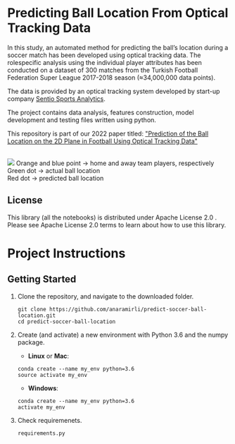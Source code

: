 # Predicting Ball Location From Optical Tracking Data

In this study, an automated method for predicting the ball’s location during a soccer match has been developed using
optical tracking data. The rolespecific analysis using the individual player attributes has been
conducted on a dataset of 300 matches from the Turkish Football Federation Super League 2017-2018 season (≈34,000,000 data
points).

The data is provided by an optical  tracking  system  developed  by start-up  company [Sentio  Sports  Analytics](https://sentiosports.com/).

The project contains data analysis, features construction, model development and testing files written using python.

This repository is part of our 2022 paper titled: ["Prediction of the Ball Location on the 2D Plane in Football Using Optical Tracking Data"](https://dergipark.org.tr/en/pub/apjess/issue/68140/1060725)
</br>
</br>

![](https://github.com/anaramirli/predict-soccer-ball-location/blob/master/assets/sample.gif)
Orange and blue point -> home and away team players, respectively</br>
Green dot -> actual ball location</br>
Red dot -> predicted ball location</br>


## License
This library (all the notebooks) is distributed under Apache License 2.0 . Please see Apache License 2.0 terms to learn about how to use this library.


# Project Instructions

## Getting Started

1. Clone the repository, and navigate to the downloaded folder.

    ```
    git clone https://github.com/anaramirli/predict-soccer-ball-location.git
    cd predict-soccer-ball-location
    ```
    
2. Create (and activate) a new environment with Python 3.6 and the numpy package.

    * **Linux** or **Mac**:
    ```
    conda create --name my_env python=3.6
    source activate my_env
    ```
    
    * **Windows**:
    
    ```
    conda create --name my_env python=3.6
    activate my_env
    ```

3. Check requiremenets.
    ```
    requirements.py
    ```
